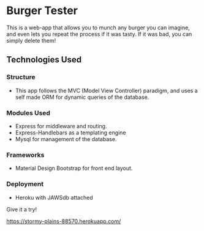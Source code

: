 # Burger Tester


This is a web-app that allows you to munch any burger you can imagine, and even lets you repeat the process if it was tasty. If it was bad, you can simply delete them!

## Technologies Used

  ### Structure

  - This app follows the MVC (Model View Controller) paradigm, and uses a self made ORM for dynamic queries of the database.

  ### Modules Used

  - Express for middleware and routing.
  - Express-Handlebars as a templating engine
  - Mysql for management of the database.

  ### Frameworks

  - Material Design Bootstrap for front end layout.

  ### Deployment

  - Heroku with JAWSdb attached

Give it a try!

https://stormy-plains-88570.herokuapp.com/
